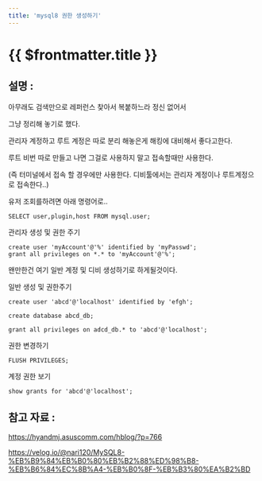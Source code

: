 ```yaml
---
title: 'mysql8 권한 생성하기'
---
```


# {{ $frontmatter.title }}


## 설명 :


아무래도 검색만으로 레퍼런스 찾아서 복붙하느라 정신 없어서

그냥 정리해 놓기로 했다.





관리자 계정하고 루트 계정은 따로 분리 해놓은게 해킹에 대비해서 좋다고한다.

루트 비번 따로 만들고 나면 그걸로 사용하지 말고 접속할때만 사용한다.

(즉 터미널에서 접속 할 경우에만 사용한다. 디비툴에서는 관리자 계정이나 루트계정으로 접속한다..)







유저 조회를하려면 아래 명령어로..

```
SELECT user,plugin,host FROM mysql.user;
```

관리자 생성 및 권한 주기

```
create user 'myAccount'@'%' identified by 'myPasswd';
grant all privileges on *.* to 'myAccount'@'%';
```



왠만한건 여기 일반 계정 및 디비 생성하기로 하게될것이다.



일반 생성 및 권한주기

```
create user 'abcd'@'localhost' identified by 'efgh';

create database abcd_db;

grant all privileges on adcd_db.* to 'abcd'@'localhost';
```

권한 변경하기

```
FLUSH PRIVILEGES;
```

계정 권한 보기

```
show grants for 'abcd'@'localhost';
```



## 참고 자료 :

https://hyandmj.asuscomm.com/hblog/?p=766



https://velog.io/@nari120/MySQL8-%EB%B9%84%EB%B0%80%EB%B2%88%ED%98%B8-%EB%B6%84%EC%8B%A4-%EB%B0%8F-%EB%B3%80%EA%B2%BD